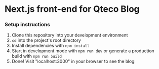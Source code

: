 # Next.js front-end for Qteco Blog

### Setup instructions

1. Clone this repository into your development environment
2. `cd` into the project's root directory
3. Install dependencies with `npm install`
4. Start in development mode with `npm run dev` or generate a production build with `npm run build`
5. Done! Visit "localhost:3000" in your browser to see the blog
